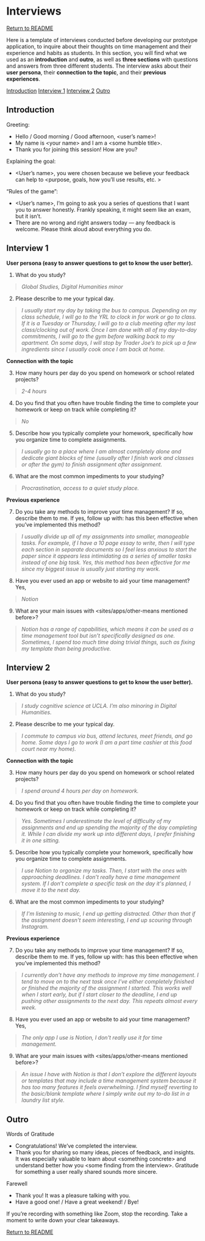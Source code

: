 # Interviews

[Return to README](https://github.com/kimcharlene/DH110_Assignment2/blob/main/README.md)

Here is a template of interviews conducted before developing our prototype application, to inquire about their thoughts on time management and their experience and habits as students.
In this section, you will find what we used as an **introduction** and **outro**, as well as **three sections** with questions and answers from three different students.
The interview asks about their **user persona**, their **connection to the topic**, and their **previous experiences**.

[Introduction](https://github.com/kimcharlene/DH110_Assignment2/blob/main/interviews.md#introduction)
[Interview 1](https://github.com/kimcharlene/DH110_Assignment2/blob/main/interviews.md#interview-1)
[Interview 2](https://github.com/kimcharlene/DH110_Assignment2/blob/main/interviews.md#interview-2)
[Outro](https://github.com/kimcharlene/DH110_Assignment2/blob/main/interviews.md#outro)

## Introduction
Greeting:
- Hello / Good morning / Good afternoon, <user’s name>!
- My name is \<your name\> and I am a \<some humble title\>.
- Thank you for joining this session! How are you?

Explaining the goal:
- <User’s name>, you were chosen because we believe your feedback can help to <purpose, goals, how you’ll use results, etc. >

“Rules of the game”:
- <User’s name>, I’m going to ask you a series of questions that I want you to answer honestly. Frankly speaking, it might seem like an exam, but it isn’t.
- There are no wrong and right answers today — any feedback is welcome. Please think aloud about everything you do.

## Interview 1

**User persona (easy to answer questions to get to know the user better).**

1. What do you study?

>  *Global Studies, Digital Humanities minor*

2. Please describe to me your typical day.

> *I usually start my day by taking the bus to campus. Depending on my class schedule, I will go to the YRL to clock in for work or go to class. If it is a Tuesday or Thursday, I will go to a club meeting after my last class/clocking out of work. Once I am done with all of my day-to-day commitments, I will go to the gym before walking back to my apartment. On some days, I will stop by Trader Joe’s to pick up a few ingredients since I usually cook once I am back at home.*

**Connection with the topic**

3. How many hours per day do you spend on homework or school related projects?

> *2-4 hours*

4. Do you find that you often have trouble finding the time to complete your homework or keep on track while completing it?

> *No*

    
5. Describe how you typically complete your homework, specifically how you organize time to complete assignments.
> *I usually go to a place where I am almost completely alone and dedicate giant blocks of time (usually after I finish work and classes or after the gym) to finish assignment after assignment.*

6. What are the most common impediments to your studying? 

> *Procrastination, access to a quiet study place.*

**Previous experience**

7. Do you take any methods to improve your time management? If so, describe them to me. If yes, follow up with: has this been effective when you’ve implemented this method?

> *I usually divide up all of my assignments into smaller, manageable tasks. For example, if I have a 10 page essay to write, then I will type each section in separate documents so I feel less anxious to start the paper since it appears less intimidating as a series of smaller tasks instead of one big task. Yes, this method has been effective for me since my biggest issue is usually just starting my work.*

8. Have you ever used an app or website to aid your time management? Yes, 

> *Notion*

9. What are your main issues with <sites/apps/other-means mentioned before>?
    
> *Notion has a range of capabilities, which means it can be used as a time management tool but isn’t specifically designed as one. Sometimes, I spend too much time doing trivial things, such as fixing my template than being productive.*

## Interview 2

**User persona (easy to answer questions to get to know the user better).**

1. What do you study?

>  *I study cognitive science at UCLA. I’m also minoring in Digital Humanities.*

2. Please describe to me your typical day.

> *I commute to campus via bus, attend lectures, meet friends, and go home. Some days I go to work (I am a part time cashier at this food court near my home).*

**Connection with the topic**

3. How many hours per day do you spend on homework or school related projects?

> *I spend around 4 hours per day on homework.*

4. Do you find that you often have trouble finding the time to complete your homework or keep on track while completing it?

> *Yes. Sometimes I underestimate the level of difficulty of my assignments and end up spending the majority of the day completing it. While I can divide my work up into different days, I prefer finishing it in one sitting.*

    
5. Describe how you typically complete your homework, specifically how you organize time to complete assignments.
> *I use Notion to organize my tasks. Then, I start with the ones with approaching deadlines. I don’t really have a time management system. If I don’t complete a specific task on the day it's planned, I move it to the next day.*

6. What are the most common impediments to your studying? 
> *If I'm listening to music, I end up getting distracted. Other than that if the assignment doesn't seem interesting, I end up scouring through Instagram.*

**Previous experience**

7. Do you take any methods to improve your time management? If so, describe them to me. If yes, follow up with: has this been effective when you’ve implemented this method?

> *I currently don’t have any methods to improve my time management. I tend to move on to the next task once I’ve either completely finished or finished the majority of the assignment I started. This works well when I start early, but if I start closer to the deadline, I end up pushing other assignments to the next day. This repeats almost every week.*

8. Have you ever used an app or website to aid your time management? Yes, 

> *The only app I use is Notion, I don't really use it for time management.*

9. What are your main issues with <sites/apps/other-means mentioned before>?
    
> *An issue I have with Notion is that I don’t explore the different layouts or templates that may include a time management system because it has too many features it feels overwhelming. I find myself reverting to the basic/blank template where I simply write out my to-do list in a laundry list style.*

## Outro

Words of Gratitude
- Congratulations! We’ve completed the interview.
- Thank you for sharing so many ideas, pieces of feedback, and insights. It was especially valuable to learn about \<something concrete> and understand better how you \<some finding from the interview>. Gratitude for something a user really shared sounds more sincere.
    
Farewell
- Thank you! It was a pleasure talking with you.
- Have a good one! / Have a great weekend! / Bye!
    
If you’re recording with something like Zoom, stop the recording. Take a moment to write down your clear takeaways.

[Return to README](https://github.com/kimcharlene/DH110_Assignment2/blob/main/README.md)
